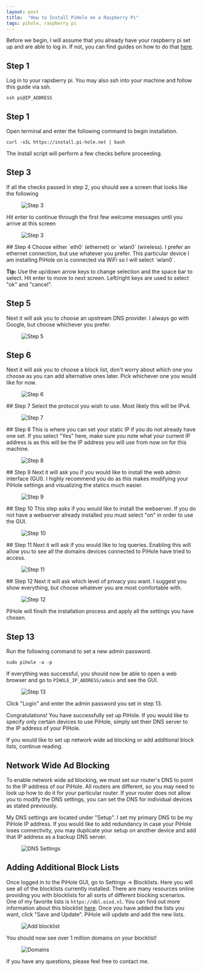 ```yaml
---
layout: post
title:  "How to Install PiHole on a Raspberry Pi"
tags: pihole, raspberry pi
---
```


Before we begin, I will assume that you already have your raspberry pi set up and are able to log in. If not, you can find guides on how to do that [here](https://projects.raspberrypi.org/en/projects/raspberry-pi-setting-up). 

## Step 1
Log in to your rapsberry pi. You may also ssh into your machine and follow this guide via ssh.

`ssh pi@IP_ADDRESS`

## Step 1
Open terminal and enter the following command to begin installation. 

`curl -sSL https://install.pi-hole.net | bash`

The install script will perform a few checks before proceeding. 

## Step 3
If all the checks passed in step 2, you should see a screen that looks like the following

<figure>
  <img src="{{site.baseurl}}/assets/images/2019/welcome-pihole.png" alt="Step 3">
</figure>

Hit enter to continue through the first few welcome messages until you arrive at this screen
<figure>
  <img src="{{site.baseurl}}/assets/images/2019/interface-pihole.png" alt="Step 3">
</figure>
## Step 4
Choose either `eth0` (ethernet) or `wlan0` (wireless). I prefer an ethernet connection, but use whatever you prefer. This particular device I am installing PiHole on is connected via WiFi so I will select `wlan0`. 

__Tip:__ Use the up/down arrow keys to change selection and the space bar to select. Hit enter to move to next screen. Left/right keys are used to select "ok" and "cancel".  

## Step 5
Next it will ask you to choose an upstream DNS provider. I always go with Google, but choose whichever you prefer. 
<figure>
  <img src="{{site.baseurl}}/assets/images/2019/dns-pihole.png" alt="Step 5">
</figure>

## Step 6
Next it will ask you to choose a block list, don't worry about which one you choose as you can add alternative ones later. Pick whichever one you would like for now. 
<figure>
  <img src="{{site.baseurl}}/assets/images/2019/block-list-pihole.png" alt="Step 6">
</figure>
## Step 7
Select the protocol you wish to use. Most likely this will be IPv4. 
<figure>
  <img src="{{site.baseurl}}/assets/images/2019/protocol-pihole.png" alt="Step 7">
</figure>
## Step 8 
This is where you can set your static IP if you do not already have one set. If you select "Yes" here, make sure you note what your current IP address is as this will be the IP address you will use from now on for this machine. 
<figure>
  <img src="{{site.baseurl}}/assets/images/2019/ip-address-pihole.png" alt="Step 8">
</figure>
## Step 9
Next it will ask you if you would like to install the web admin interface (GUI). I highly recommend you do as this makes modifying your PiHole settings and visualizing the statics much easier. 
<figure>
  <img src="{{site.baseurl}}/assets/images/2019/web-interface-pihole.png" alt="Step 9">
</figure>
## Step 10
This step asks if you would like to install the webserver. If you do not have a webserver already installed you must select "on" in order to use the GUI. 
<figure>
  <img src="{{site.baseurl}}/assets/images/2019/web-server-pihole.png" alt="Step 10">
</figure>
## Step 11
Next it will ask if you would like to log queries. Enabling this will allow you to see all the domains devices connected to PiHole have tried to access. 
<figure>
  <img src="{{site.baseurl}}/assets/images/2019/queries-pihole.png" alt="Step 11">
</figure>
## Step 12
Next it will ask which level of privacy you want. I suggest you show everything, but choose whatever you are most comfortable with. 
<figure>
  <img src="{{site.baseurl}}/assets/images/2019/privacy-pihole.png" alt="Step 12">
</figure>
PiHole will finsih the installation process and apply all the settings you have chosen. 

## Step 13
Run the following command to set a new admin password. 

`sudo pihole -a -p` 

If everything was successful, you should now be able to open a web browser and go to `PIHOLE_IP_ADDRESS/admin` and see the GUI. 

<figure>
  <img src="{{site.baseurl}}/assets/images/2019/GUI-pihole.png" alt="Step 13">
</figure>
Click "Login" and enter the admin password you set in step 13. 

Congratulations! You have successfully set up PiHole. If you would like to specify only certain devices to use PiHole, simply set their DNS server to the IP address of your PiHole. 


If you would like to set up network wide ad blocking or add additional block lists, continue reading. 

## Network Wide Ad Blocking

To enable network wide ad blocking, we must set our router's DNS to point to the IP address of our PiHole. All routers are different, so you may need to look up how to do it for your particular router. If your router does not allow you to modify the DNS settings, you can set the DNS for individual devices as stated previously. 

My DNS settings are located under "Setup". I set my primary DNS to be my PiHole IP address. If you would like to add redundancy in case your PiHole loses connectivity, you may duplicate your setup on another device and add that IP address as a backup DNS server. 

<figure>
  <img src="{{site.baseurl}}/assets/images/2019/router-dns.png" alt="DNS Settings">
</figure>

## Adding Additional Block Lists
Once logged in to the PiHole GUI, go to Settings -> Blocklists. Here you will see all of the blocklists currently installed. There are many resources online providing you with blocklists for all sorts of different blocking scenarios. One of my favorite lists is `https://dbl.oisd.nl`. You can find out more information about this blocklist [here](https://www.reddit.com/r/oisd_blocklist/comments/dwxgld/dbloisdnl_internets_1_domain_blocklist/). Once you have added the lists you want, click "Save and Update". PiHole will update and add the new lists. 
<figure>
  <img src="{{site.baseurl}}/assets/images/2019/add-blocklist-pihole.png" alt="Add blocklist">
</figure>


You should now see over 1 million domains on your blocklist!

<figure>
  <img src="{{site.baseurl}}/assets/images/2019/GUI-update-pihole.png" alt="Domains">
</figure>

If you have any questions, please feel free to contact me. 
